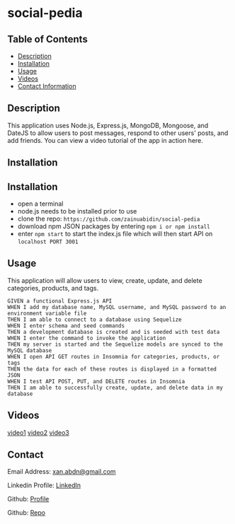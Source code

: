 # social-pedia



## Table of Contents

- [Description](#description)
- [Installation](#installation)
- [Usage](#usage)
- [Videos](#videos)
- [Contact Information](#contact)

## Description

This application uses Node.js, Express.js, MongoDB, Mongoose, and DateJS to allow users to post messages, respond to other users' posts, and add friends. You can view a video tutorial of the app in action here.

## Installation

## Installation

- open a terminal 
- node.js needs to be installed prior to use
- clone the repo: `https://github.com/zainuabidin/social-pedia`
- download npm JSON packages by entering `npm i or npm install`
- enter `npm start` to start the index.js file which will then start API on `localhost PORT 3001`

## Usage

This application will allow users to view, create, update, and delete categories, products, and tags.

```
GIVEN a functional Express.js API
WHEN I add my database name, MySQL username, and MySQL password to an environment variable file
THEN I am able to connect to a database using Sequelize
WHEN I enter schema and seed commands
THEN a development database is created and is seeded with test data
WHEN I enter the command to invoke the application
THEN my server is started and the Sequelize models are synced to the MySQL database
WHEN I open API GET routes in Insomnia for categories, products, or tags
THEN the data for each of these routes is displayed in a formatted JSON
WHEN I test API POST, PUT, and DELETE routes in Insomnia
THEN I am able to successfully create, update, and delete data in my database

```

## Videos


[video1](https://drive.google.com/file/d/1RyOecxuIDfNQ2MlLe_vuOYyH8QkLhT2H/view?usp=sharing)
[video2]()
[video3]()



## Contact

Email Address: xan.abdn@gmail.com

Linkedin Profile: [LinkedIn](https://www.linkedin.com/in/zain-abidin-a2923419a/)

Github: [Profile](https://github.com/zainuabidin)

Github: [Repo](https://github.com/zainuabidin/social-pedia)
